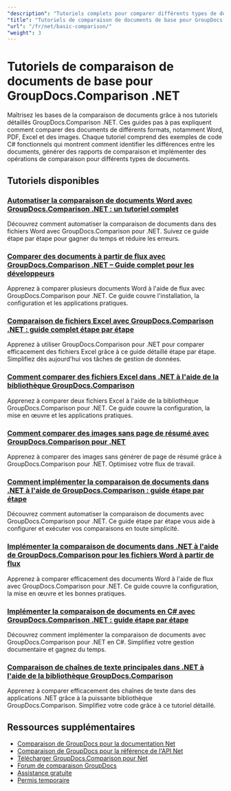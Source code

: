 ```yaml
---
"description": "Tutoriels complets pour comparer différents types de documents tels que Word, PDF, Excel, images et plus encore à l'aide de GroupDocs.Comparison pour .NET."
"title": "Tutoriels de comparaison de documents de base pour GroupDocs.Comparison .NET"
"url": "/fr/net/basic-comparison/"
"weight": 3
---
```


# Tutoriels de comparaison de documents de base pour GroupDocs.Comparison .NET

Maîtrisez les bases de la comparaison de documents grâce à nos tutoriels détaillés GroupDocs.Comparison .NET. Ces guides pas à pas expliquent comment comparer des documents de différents formats, notamment Word, PDF, Excel et des images. Chaque tutoriel comprend des exemples de code C# fonctionnels qui montrent comment identifier les différences entre les documents, générer des rapports de comparaison et implémenter des opérations de comparaison pour différents types de documents.

## Tutoriels disponibles

### [Automatiser la comparaison de documents Word avec GroupDocs.Comparison .NET : un tutoriel complet](./automate-word-compare-groupdocs-net-tutorial/)
Découvrez comment automatiser la comparaison de documents dans des fichiers Word avec GroupDocs.Comparison pour .NET. Suivez ce guide étape par étape pour gagner du temps et réduire les erreurs.

### [Comparer des documents à partir de flux avec GroupDocs.Comparison .NET – Guide complet pour les développeurs](./compare-documents-groupdocs-comparison-net/)
Apprenez à comparer plusieurs documents Word à l'aide de flux avec GroupDocs.Comparison pour .NET. Ce guide couvre l'installation, la configuration et les applications pratiques.

### [Comparaison de fichiers Excel avec GroupDocs.Comparison .NET : guide complet étape par étape](./groupdocs-comparison-net-excel-files-step-by-step-guide/)
Apprenez à utiliser GroupDocs.Comparison pour .NET pour comparer efficacement des fichiers Excel grâce à ce guide détaillé étape par étape. Simplifiez dès aujourd'hui vos tâches de gestion de données.

### [Comment comparer des fichiers Excel dans .NET à l'aide de la bibliothèque GroupDocs.Comparison](./compare-excel-files-dotnet-groupdocs-comparison/)
Apprenez à comparer deux fichiers Excel à l'aide de la bibliothèque GroupDocs.Comparison pour .NET. Ce guide couvre la configuration, la mise en œuvre et les applications pratiques.

### [Comment comparer des images sans page de résumé avec GroupDocs.Comparison pour .NET](./compare-images-without-summary-page-groupdocs-net/)
Apprenez à comparer des images sans générer de page de résumé grâce à GroupDocs.Comparison pour .NET. Optimisez votre flux de travail.

### [Comment implémenter la comparaison de documents dans .NET à l'aide de GroupDocs.Comparison : guide étape par étape](./implement-document-comparison-groupdocs-net/)
Découvrez comment automatiser la comparaison de documents avec GroupDocs.Comparison pour .NET. Ce guide étape par étape vous aide à configurer et exécuter vos comparaisons en toute simplicité.

### [Implémenter la comparaison de documents dans .NET à l'aide de GroupDocs.Comparison pour les fichiers Word à partir de flux](./document-comparison-groupdocs-comparison-net-csharp/)
Apprenez à comparer efficacement des documents Word à l'aide de flux avec GroupDocs.Comparison pour .NET. Ce guide couvre la configuration, la mise en œuvre et les bonnes pratiques.

### [Implémenter la comparaison de documents en C# avec GroupDocs.Comparison .NET : guide étape par étape](./groupdocs-comparison-net-document-comparison-csharp/)
Découvrez comment implémenter la comparaison de documents avec GroupDocs.Comparison pour .NET en C#. Simplifiez votre gestion documentaire et gagnez du temps.

### [Comparaison de chaînes de texte principales dans .NET à l'aide de la bibliothèque GroupDocs.Comparison](./groupdocs-comparison-net-text-string-compare/)
Apprenez à comparer efficacement des chaînes de texte dans des applications .NET grâce à la puissante bibliothèque GroupDocs.Comparison. Simplifiez votre code grâce à ce tutoriel détaillé.

## Ressources supplémentaires

- [Comparaison de GroupDocs pour la documentation Net](https://docs.groupdocs.com/comparison/net/)
- [Comparaison de GroupDocs pour la référence de l'API Net](https://reference.groupdocs.com/comparison/net/)
- [Télécharger GroupDocs.Comparison pour Net](https://releases.groupdocs.com/comparison/net/)
- [Forum de comparaison GroupDocs](https://forum.groupdocs.com/c/comparison)
- [Assistance gratuite](https://forum.groupdocs.com/)
- [Permis temporaire](https://purchase.groupdocs.com/temporary-license/)